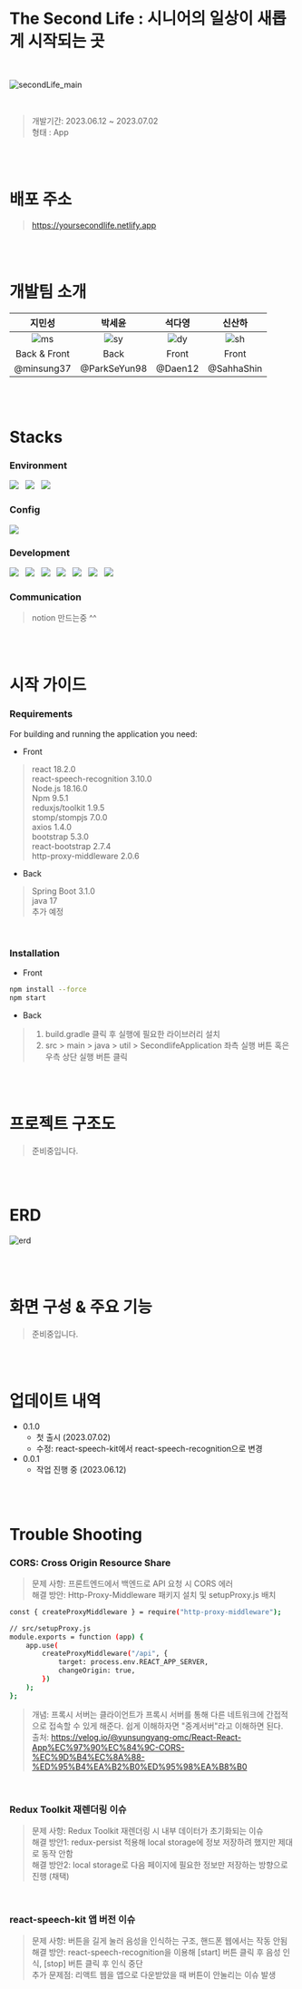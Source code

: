 # The Second Life : 시니어의 일상이 새롭게 시작되는 곳

<br/>

![secondLife_main](https://github.com/SahhaShin/coding_test/assets/33896511/23d19c21-807a-4828-bfc6-b14b290863e1)

<br/>

> 개발기간: 2023.06.12 ~ 2023.07.02
> <br/>
> 형태 : App


<br/><br/>


# 배포 주소
> https://yoursecondlife.netlify.app


<br/><br/>


# 개발팀 소개

|지민성|박세윤|석다영|신산하|
|:---:|:---:|:---:|:---:|
|![ms](https://github.com/TheSecondLife/.github/assets/33896511/38fa6812-535c-496d-a9fc-15a60f2305b4)|![sy](https://github.com/TheSecondLife/.github/assets/33896511/4d40dc02-0f62-48c3-98cb-dcabeb572e89)|![dy](https://github.com/TheSecondLife/.github/assets/33896511/ece3b5c5-086a-401c-8597-704c20b1cd2c)|![sh](https://github.com/TheSecondLife/.github/assets/33896511/53234771-3ed7-46fb-8d11-25c54aa05adc)|
|Back & Front|Back|Front|Front|
|@minsung37|@ParkSeYun98|@Daen12|@SahhaShin|


<br/><br/>


# Stacks

### Environment
<img src="https://img.shields.io/badge/github-181717?style=for-the-badge&logo=github&logoColor=white"> &nbsp; <img src="https://img.shields.io/badge/git-F05032?style=for-the-badge&logo=git&logoColor=white"> &nbsp; <img src="https://img.shields.io/badge/Visual Studio Code-007ACC?style=flat-square&logo=Visual Studio Code&logoColor=white"/>


### Config
<img src="https://img.shields.io/badge/Gradle-02303A?style=for-the-badge&logo=gradle&logoColor=white">


### Development
<img src="https://img.shields.io/badge/react-61DAFB?style=for-the-badge&logo=react&logoColor=black"> &nbsp; <img src="https://img.shields.io/badge/javascript-F7DF1E?style=for-the-badge&logo=javascript&logoColor=black"> &nbsp; <img src="https://img.shields.io/badge/bootstrap-7952B3?style=for-the-badge&logo=bootstrap&logoColor=white"> &nbsp; <img src="https://img.shields.io/badge/springboot-6DB33F?style=for-the-badge&logo=springboot&logoColor=white"> &nbsp; <img src="https://img.shields.io/badge/mongoDB-47A248?style=for-the-badge&logo=MongoDB&logoColor=white"> &nbsp; <img src="https://img.shields.io/badge/gradle-02303A?style=for-the-badge&logo=gradle&logoColor=white"> &nbsp; <img src="https://img.shields.io/badge/socket.io-010101?style=for-the-badge&logo=socket.io&logoColor=white">


### Communication
> notion 만드는중 ^^


<br/><br/>


# 시작 가이드

### Requirements
For building and running the application you need:

* Front
> react 18.2.0 <br/>
> react-speech-recognition 3.10.0 <br/>
> Node.js 18.16.0 <br/>
> Npm 9.5.1 <br/>
> reduxjs/toolkit 1.9.5 <br/>
> stomp/stompjs 7.0.0 <br/>
> axios 1.4.0 <br/>
> bootstrap 5.3.0 <br/>
> react-bootstrap 2.7.4 <br/>
> http-proxy-middleware 2.0.6 <br/>


* Back
> Spring Boot 3.1.0 <br/>
> java 17 <br/>
> 추가 예정 <br/>

<br/>

### Installation

* Front

```sh
npm install --force
npm start
```

* Back

> 1) build.gradle 클릭 후 실행에 필요한 라이브러리 설치
> 2) src > main > java > util > SecondlifeApplication 좌측 실행 버튼 혹은 우측 상단 실행 버튼 클릭


<br/><br/>


# 프로젝트 구조도
> 준비중입니다.


<br/><br/>


# ERD
![erd](https://github.com/TheSecondLife/.github/assets/33896511/7c4e650c-893b-45b8-873b-b5ed324ae681)


<br/><br/>


# 화면 구성 & 주요 기능
> 준비중입니다.


<br/><br/>


# 업데이트 내역

* 0.1.0
    * 첫 출시 (2023.07.02)
    * 수정: react-speech-kit에서 react-speech-recognition으로 변경
* 0.0.1
    * 작업 진행 중 (2023.06.12)

 
<br/><br/>


# Trouble Shooting

### CORS: Cross Origin Resource Share
> 문제 사항: 프론트엔드에서 백엔드로 API 요청 시 CORS 에러<br/>
> 해결 방안: Http-Proxy-Middleware 패키지 설치 및 setupProxy.js 배치<br/>
```sh
const { createProxyMiddleware } = require("http-proxy-middleware");

// src/setupProxy.js
module.exports = function (app) {
    app.use(
        createProxyMiddleware("/api", {
            target: process.env.REACT_APP_SERVER,
            changeOrigin: true,
        })
    );
};
```
> 개념: 프록시 서버는 클라이언트가 프록시 서버를 통해 다른 네트워크에 간접적으로 접속할 수 있게 해준다. 쉽게 이해하자면 "중계서버"라고 이해하면 된다.<br/>
> 출처: https://velog.io/@yunsungyang-omc/React-React-App%EC%97%90%EC%84%9C-CORS-%EC%9D%B4%EC%8A%88-%ED%95%B4%EA%B2%B0%ED%95%98%EA%B8%B0

<br/>

### Redux Toolkit 재렌더링 이슈
> 문제 사항: Redux Toolkit 재렌더링 시 내부 데이터가 초기화되는 이슈<br/>
> 해결 방안1: redux-persist 적용해 local storage에 정보 저장하려 했지만 제대로 동작 안함<br/>
> 해결 방안2: local storage로 다음 페이지에 필요한 정보만 저장하는 방향으로 진행 (채택)<br/>

<br/>

### react-speech-kit 앱 버전 이슈
> 문제 사항: 버튼을 길게 눌러 음성을 인식하는 구조, 핸드폰 웹에서는 작동 안됨<br/>
> 해결 방안: react-speech-recognition을 이용해 [start] 버튼 클릭 후 음성 인식, [stop] 버튼 클릭 후 인식 중단<br/>
> 추가 문제점: 리액트 웹을 앱으로 다운받았을 때 버튼이 안눌리는 이슈 발생<br/>
